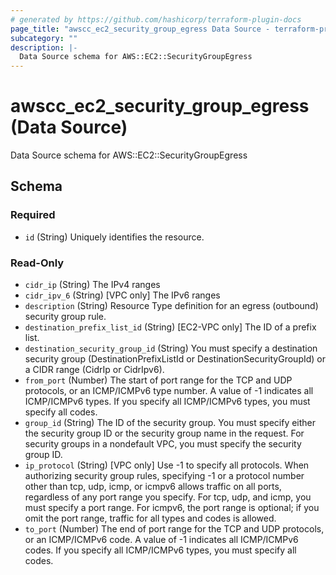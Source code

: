 ```yaml
---
# generated by https://github.com/hashicorp/terraform-plugin-docs
page_title: "awscc_ec2_security_group_egress Data Source - terraform-provider-awscc"
subcategory: ""
description: |-
  Data Source schema for AWS::EC2::SecurityGroupEgress
---
```


# awscc_ec2_security_group_egress (Data Source)

Data Source schema for AWS::EC2::SecurityGroupEgress



<!-- schema generated by tfplugindocs -->
## Schema

### Required

- `id` (String) Uniquely identifies the resource.

### Read-Only

- `cidr_ip` (String) The IPv4 ranges
- `cidr_ipv_6` (String) [VPC only] The IPv6 ranges
- `description` (String) Resource Type definition for an egress (outbound) security group rule.
- `destination_prefix_list_id` (String) [EC2-VPC only] The ID of a prefix list.
- `destination_security_group_id` (String) You must specify a destination security group (DestinationPrefixListId or DestinationSecurityGroupId) or a CIDR range (CidrIp or CidrIpv6).
- `from_port` (Number) The start of port range for the TCP and UDP protocols, or an ICMP/ICMPv6 type number. A value of -1 indicates all ICMP/ICMPv6 types. If you specify all ICMP/ICMPv6 types, you must specify all codes.
- `group_id` (String) The ID of the security group. You must specify either the security group ID or the security group name in the request. For security groups in a nondefault VPC, you must specify the security group ID.
- `ip_protocol` (String) [VPC only] Use -1 to specify all protocols. When authorizing security group rules, specifying -1 or a protocol number other than tcp, udp, icmp, or icmpv6 allows traffic on all ports, regardless of any port range you specify. For tcp, udp, and icmp, you must specify a port range. For icmpv6, the port range is optional; if you omit the port range, traffic for all types and codes is allowed.
- `to_port` (Number) The end of port range for the TCP and UDP protocols, or an ICMP/ICMPv6 code. A value of -1 indicates all ICMP/ICMPv6 codes. If you specify all ICMP/ICMPv6 types, you must specify all codes.
